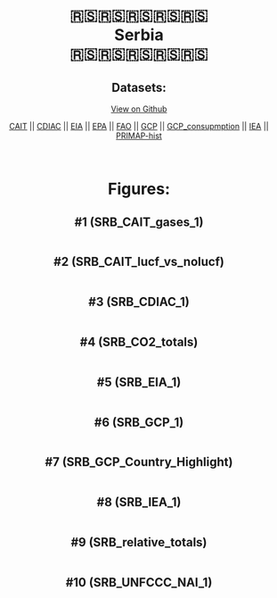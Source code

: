 
<center>
<h1 align="center">
🇷🇸🇷🇸🇷🇸🇷🇸🇷🇸
<br>
Serbia
<br>
🇷🇸🇷🇸🇷🇸🇷🇸🇷🇸
</h1>
<h2>Datasets:</h2>
<p><a href="https://github.com/dquintani/GreenhouseData/tree/master/country_data/SRB_Serbia/data">View on Github</a>
<br></p><p><a href="data/SRB_CAIT.csv">CAIT</a> || <a href="data/SRB_CDIAC.csv">CDIAC</a> || <a href="data/SRB_EIA.csv">EIA</a> || <a href="data/SRB_EPA.csv">EPA</a> || <a href="data/SRB_FAO.csv">FAO</a> || <a href="data/SRB_GCP.csv">GCP</a> || <a href="data/SRB_GCP_consupmption.csv">GCP_consupmption</a> || <a href="data/SRB_IEA.csv">IEA</a> || <a href="data/SRB_PRIMAP-hist.csv">PRIMAP-hist</a></p><p><br></p>
<h1>Figures:</h1><h2>#1 (SRB_CAIT_gases_1)</h2>
<p><img alt="" src="figures/SRB_CAIT_gases_1.png" /></p><h2>#2 (SRB_CAIT_lucf_vs_nolucf)</h2>
<p><img alt="" src="figures/SRB_CAIT_lucf_vs_nolucf.png" /></p><h2>#3 (SRB_CDIAC_1)</h2>
<p><img alt="" src="figures/SRB_CDIAC_1.png" /></p><h2>#4 (SRB_CO2_totals)</h2>
<p><img alt="" src="figures/SRB_CO2_totals.png" /></p><h2>#5 (SRB_EIA_1)</h2>
<p><img alt="" src="figures/SRB_EIA_1.png" /></p><h2>#6 (SRB_GCP_1)</h2>
<p><img alt="" src="figures/SRB_GCP_1.png" /></p><h2>#7 (SRB_GCP_Country_Highlight)</h2>
<p><img alt="" src="figures/SRB_GCP_Country_Highlight.png" /></p><h2>#8 (SRB_IEA_1)</h2>
<p><img alt="" src="figures/SRB_IEA_1.png" /></p><h2>#9 (SRB_relative_totals)</h2>
<p><img alt="" src="figures/SRB_relative_totals.png" /></p><h2>#10 (SRB_UNFCCC_NAI_1)</h2>
<p><img alt="" src="figures/SRB_UNFCCC_NAI_1.png" /></p>